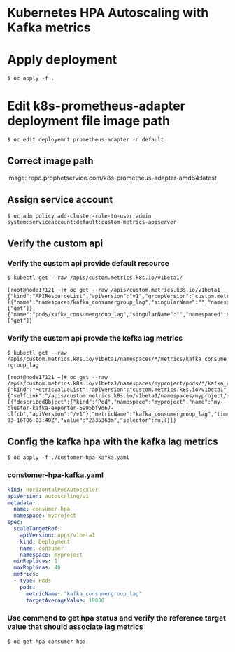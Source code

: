 
Kubernetes HPA Autoscaling with Kafka metrics
=============================================

# Apply deployment

``$ oc apply -f .``

# Edit k8s-prometheus-adapter deployment file image path

``$ oc edit deployemnt prometheus-adapter -n default``

 ## Correct image path
 image: repo.prophetservice.com/k8s-prometheus-adapter-amd64:latest

## Assign service account
``$ oc adm policy add-cluster-role-to-user admin system:serviceaccount:default:custom-metrics-apiserver`` 

## Verify the custom api
### Verify the custom api provide default resource 
``$ kubectl get --raw /apis/custom.metrics.k8s.io/v1beta1/``
```console
[root@node17121 ~]# oc get --raw /apis/custom.metrics.k8s.io/v1beta1
{"kind":"APIResourceList","apiVersion":"v1","groupVersion":"custom.metrics.k8s.io/v1beta1","resources":[{"name":"namespaces/kafka_consumergroup_lag","singularName":"","namespaced":false,"kind":"MetricValueList","verbs":["get"]},{"name":"pods/kafka_consumergroup_lag","singularName":"","namespaced":true,"kind":"MetricValueList","verbs":["get"]}
```

### Verify the custom api provde the kefka lag metrics
``$ kubectl get --raw /apis/custom.metrics.k8s.io/v1beta1/namespaces/*/metrics/kafka_consumergroup_lag``
```console
[root@node17121 ~]# oc get --raw /apis/custom.metrics.k8s.io/v1beta1/namespaces/myproject/pods/*/kafka_consumergroup_lag
{"kind":"MetricValueList","apiVersion":"custom.metrics.k8s.io/v1beta1","metadata":{"selfLink":"/apis/custom.metrics.k8s.io/v1beta1/namespaces/myproject/pods/%2A/kafka_consumergroup_lag"},"items":[{"describedObject":{"kind":"Pod","namespace":"myproject","name":"my-cluster-kafka-exporter-5995bf9d67-clfcb","apiVersion":"/v1"},"metricName":"kafka_consumergroup_lag","timestamp":"2020-03-16T06:03:40Z","value":"2335363m","selector":null}]}
```
## Config the kafka hpa with the kafka lag metrics
``$ oc apply -f ./customer-hpa-kafka.yaml ``

### constomer-hpa-kafka.yaml
```yaml
kind: HorizontalPodAutoscaler
apiVersion: autoscaling/v1
metadata:
  name: consumer-hpa
  namespace: myproject
spec:
  scaleTargetRef:
    apiVersion: apps/v1beta1
    kind: Deployment
    name: consumer
    namespace: myproject
  minReplicas: 1
  maxReplicas: 40
  metrics:
  - type: Pods
    pods:
      metricName: "kafka_consumergroup_lag"
      targetAverageValue: 10000
 ```

### Use commend to get hpa status and verify the reference target value that should associate lag metrics
``$ oc get hpa consumer-hpa``
